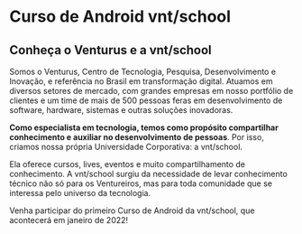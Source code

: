 # Curso de Android vnt/school

## Conheça o Venturus e a vnt/school

Somos o Venturus, Centro de Tecnologia, Pesquisa, Desenvolvimento e Inovação, e referência no Brasil em transformação digital. Atuamos em diversos setores de mercado, com grandes empresas em nosso portfólio de clientes e um time de mais de 500 pessoas feras em desenvolvimento de software, hardware, sistemas e outras soluções inovadoras.   

**Como especialista em tecnologia, temos como propósito compartilhar conhecimento e auxiliar no desenvolvimento de pessoas**. Por isso, criamos nossa própria Universidade Corporativa: a vnt/school.  

Ela oferece cursos, lives, eventos e muito compartilhamento de conhecimento. A vnt/school surgiu da necessidade de levar conhecimento técnico não só para os Ventureiros, mas para toda comunidade que se interessa pelo universo da tecnologia.   

Venha participar do primeiro Curso de Android da vnt/school, que acontecerá em janeiro de 2022! 
